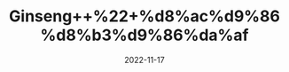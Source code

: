 ---
title: 'Ginseng++%22+%d8%ac%d9%86%d8%b3%d9%86%da%af'
date: '2022-11-17' 
metatag: '' 
inventory: '0' 
draft: false 
# meta description 
shortDescripton: 'Jin+seng+%22It+is+commonly+touted+for+its+antioxidant+and+anti-inflammatory+effects.+It+could+also+help+regulate+blood+sugar+levels+and+have+benefits+for+some+cancers.'
description: 'Herbs+%d8%ac%da%91%db%8c+%d8%a8%d9%88%d9%b9%db%8c'
longdescription: ''
tags: ''
brand: ''
subCategory: ''
unit: '10 gm-Pk'
sellCount: '0'
featured: True
# product Price
price: '200.0'
# Product Short Description
shortDescription: 'Jin+seng+%22It+is+commonly+touted+for+its+antioxidant+and+anti-inflammatory+effects.+It+could+also+help+regulate+blood+sugar+levels+and+have+benefits+for+some+cancers.'
productID: '1E7C7FD6-5424-ED11-9968-005056B3A416'
type: 'products'
category: 'Herbs+%d8%ac%da%91%db%8c+%d8%a8%d9%88%d9%b9%db%8c' 
thumnailproduct: 'https://eraconnect.blob.core.windows.net/product-images/aminsaddiquidawakhana/1E7C7FD6-5424-ED11-9968-005056B3A416.webp' 
images:
  - image: 'https://eraconnect.blob.core.windows.net/product-images/aminsaddiquidawakhana/1E7C7FD6-5424-ED11-9968-005056B3A416.webp'  
Variants:
---